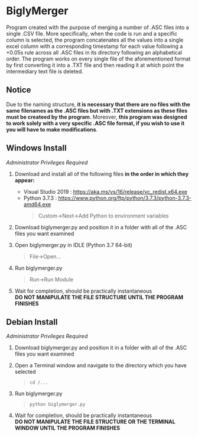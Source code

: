# BiglyMerger
Program created with the purpose of merging a number of .ASC files into a single .CSV file.  More specifically, when the code is run and a specific column is selected, the program concatenates all the values into a single excel column with a corresponding timestamp for each value following a +0.05s rule across all .ASC files in its directory following an alphabetical order.  The program works on every single file of the aforementioned format by first converting it into a .TXT file and then reading it at which point the intermediary text file is deleted.


## Notice
Due to the naming structure, __it is necessary that there are no files with the same filenames as the .ASC files but with .TXT extensions as these files must be createed by the program__. Moreover, __this program was designed to work solely with a very specific .ASC file format, if you wish to use it you will have to make modifications__.<br>

## Windows Install
_Administrator Privileges Required_
1) Download and install all of the following files **in the order in which they appear:**<br>
    - Visual Studio 2019 : https://aka.ms/vs/16/release/vc_redist.x64.exe<br>
    - Python 3.7.3 : https://www.python.org/ftp/python/3.7.3/python-3.7.3-amd64.exe<br> 
      > Custom->Next->Add Python to environment variables
2) Download biglymerger.py and position it in a folder with all of the .ASC files you want examined<br>
3) Open biglymerger.py in IDLE (Python 3.7 64-bit)
   > File->Open...
  
4) Run biglymerger.py
    > Run->Run Module
   
5) Wait for completion, should be practically instantaneous <br>
**DO NOT MANIPULATE THE FILE STRUCTURE UNTIL THE PROGRAM FINISHES**


## Debian Install
_Administrator Privileges Required_
1) Download biglymerger.py and position it in a folder with all of the .ASC files you want examined<br>
3) Open a Terminal window and navigate to the directory which you have selected
   > `cd /...`
  
4) Run biglymerger.py
    > `python biglymerger.py`
  
5) Wait for completion, should be practically instantaneous <br>
**DO NOT MANIPULATE THE FILE STRUCTURE OR THE TERMINAL WINDOW UNTIL THE PROGRAM FINISHES**<br>
